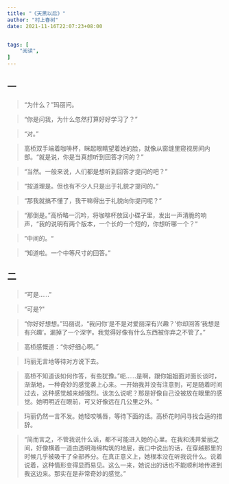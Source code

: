 ```yaml
---
title: "《天黑以后》"
author: "村上春树"
date: 2021-11-16T22:07:23+08:00


tags: [
    "阅读",
]
---
```


## 一

> “为什么？”玛丽问。  

> “你是问我，为什么忽然打算好好学习了？”  

> “对。”  

> 高桥双手端着咖啡杯，眯起眼睛望着她的脸，就像从窗缝里窥视房间内部。“就是说，你是当真想听到回答才问的？”  

> “当然。一般来说，人们都是想听到回答才提问的吧？”

> “按道理是。但也有不少人只是出于礼貌才提问的。”

> “那我就搞不懂了，我干嘛得出于礼貌向你提问呢？“

> “那倒是。”高桥略一沉吟，将咖啡杯放回小碟子里，发出一声清脆的响声，“我的说明有两个版本，一个长的一个短的，你想听哪一个？“

> ”中间的。“

> “知道啦。一个中等尺寸的回答。”

## 二

> “可是……”

> “可是?"

> “你好好想想。”玛丽说，“我问你‘是不是对爱丽深有兴趣？’你却回答‘我想是有兴趣’。漏掉了一个深字。我觉得好像有什么东西被你弃之不管了。”

> 高桥感慨道：“你好细心啊。”

> 玛丽无言地等待对方说下去。

> 高桥不知道该如何作答，有些犹豫。”呃……是啊，跟你姐姐面对面长谈时，渐渐地，一种奇妙的感觉袭上心来。一开始我并没有注意到，可是随着时间过去，这种感觉越来越强烈。该怎么说呢？那是好像自己没被放在眼里的感觉。她明明近在眼前，可又好像远在几公里之外。“

> 玛丽仍然一言不发。她轻咬嘴唇，等待下面的话。高桥花时间寻找合适的措辞。

> “简而言之，不管我说什么话，都不可能进入她的心里。在我和浅井爱丽之间，好像横着一道由透明海绵构筑的地层，我口中说出的话，在穿越那里的时候几乎被吸干了全部养分。在真正意义上，她根本没在听我说什么。说着说着，这种情形变得显而易见。这么一来，她说出的话也不能顺利地传递到我这边来。那实在是非常奇妙的感觉。”

